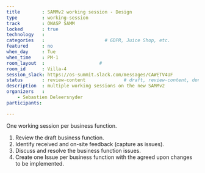 ```yaml
---
title        : SAMMv2 working session - Design
type         : working-session
track        : OWASP SAMM
locked       : true
technology   :
categories   :                      # GDPR, Juice Shop, etc.
featured     : no
when_day     : Tue
when_time    : PM-1
room_layout  :                    #
room_id      : Villa-4
session_slack: https://os-summit.slack.com/messages/CAWETV4UF
status       : review-content              # draft, review-content, done
description  : multiple working sessions on the new SAMMv2
organizers   :
    - Sebastien Deleersnyder
participants:

---
```


One working session per business function.
1) Review the draft business function.
2) Identify received and on-site feedback (capture as issues).
3) Discuss and resolve the business function issues.
4) Create one Issue per business function with the agreed upon changes to be implemented.
